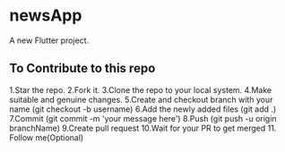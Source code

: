 # newsApp

A new Flutter project.

## To Contribute to this repo
1.Star the repo.
2.Fork it.
3.Clone the repo to your local system.
4.Make suitable and genuine changes.
5.Create and checkout branch with your name (git checkout -b username)
6.Add the newly added files (git add .)
7.Commit (git commit -m 'your message here')
8.Push (git push -u origin branchName)
9.Create pull request
10.Wait for your PR to get merged
11. Follow me(Optional)
